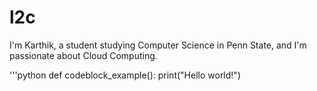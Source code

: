 # l2c
I'm Karthik, a student studying Computer Science in Penn State, and I'm passionate about Cloud Computing. 

'''python
def codeblock_example():
    print("Hello world!")